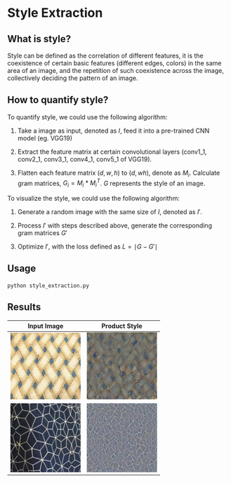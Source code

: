 # Style Extraction



## What is style?

Style can be defined as the correlation of different features, it is the coexistence of certain basic features (different edges, colors) in the same area of an image, and the repetition of such coexistence across the image, collectively deciding the pattern of an image. 



## How to quantify style?

 To quantify style, we could use the following algorithm:

1. Take a image as input, denoted as $I$, feed it into a pre-trained CNN model (eg. VGG19)

2. Extract the feature matrix at certain convolutional layers (conv1_1, conv2_1, conv3_1, conv4_1, conv5_1 of VGG19).
3. Flatten each feature matrix $(d, w, h)$ to $(d, wh)$, denote as $M_i$. Calculate gram matrices, $G_i = M_i * M_i^T$. $G$ represents the style of an image.

To visualize the style, we could use the following algorithm:

1. Generate a random image with the same size of $I$, denoted as $I'$.

2. Process $I'$ with steps described above, generate the corresponding gram matrices $G'$
3. Optimize $I'$, with the loss defined as $L = \mid G - G'\mid$



## Usage

```
python style_extraction.py
```



## Results

| Input Image                                      | Product Style                                        |
| ------------------------------------------------ | ---------------------------------------------------- |
| <img src='./data/cropped/bag_1.png' width='160'> | <img src='./data/style/bag_1_style.png' width='160'> |
| <img src='./data/cropped/bag_4.png' width='160'> | <img src='./data/style/bag_4_style.png' width='160'> |

